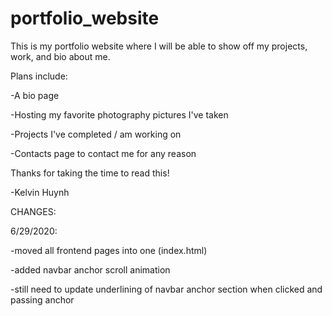 # portfolio_website

This is my portfolio website where I will be able to show off my projects, work, and bio about me.

Plans include:

-A bio page

-Hosting my favorite photography pictures I've taken

-Projects I've completed / am working on

-Contacts page to contact me for any reason


Thanks for taking the time to read this!

-Kelvin Huynh

CHANGES:

  6/29/2020:
  
  -moved all frontend pages into one (index.html)
  
  -added navbar anchor scroll animation
  
  -still need to update underlining of navbar anchor section when clicked and passing anchor
  


